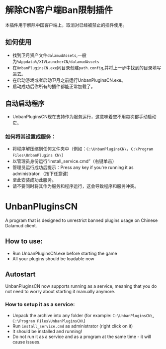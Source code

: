 # 解除CN客户端Ban限制插件
 本插件用于解除中国客户端上，取消对已经被禁止的插件使用。

## 如何使用
- 找到卫月资产文件`dalamudAssets`,一般为`%Appdata%/XIVLauncherCN/dalamudAssets`
- 在`UnbanPluginsCN.exe`同目录创建`path.config`,并将上一步中找到的目录填写进去。
- 在启动游戏或者启动卫月之前运行UnbanPluginsCN.exe。
- 启动成功后你所有的插件都能正常加载了。

## 自动启动程序
- UnbanPluginsCN现在支持作为服务运行，这意味着您不用每次都手动启动它。

### 如何将其设置成服务：
- 将程序解压缩到任何文件夹中（例如：`C:\UnbanPluginsCN\`，`C:\Program Files\UnbanPlugins CN\`）
- 以管理员身份运行“install_service.cmd”（右键单击）
- 管理员运行成功后提示：Press any key if you're running it as administrator.（按下任意键）
- 至此安装成功此服务。
- 请不要同时将其作为服务和程序运行，这会导致程序和服务冲突。

# UnbanPluginsCN
A program that is designed to unrestrict banned plugins usage on Chinese Dalamud client.

## How to use:
- Run UnbanPluginsCN.exe before starting the game
- All your plugins should be loadable now

## Autostart
UnbanPluginsCN now supports running as a service, meaning that you do not need to worry about starting it manually anymore.
### How to setup it as a service:
- Unpack the archive into any folder (for example: `C:\UnbanPluginsCN\`, `C:\Program Files\UnbanPluginsCN\`)
- Run `install_service.cmd` as administrator (right click on it)
- It should be installed and running!
- Do not run it as a service and as a program at the same time - it will cause issues.



